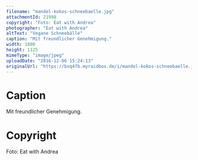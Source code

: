 ```yaml
---
filename: "mandel-kokos-schneebaelle.jpg"
attachmentId: 21998
copyright: "Foto: Eat with Andrea"
photographer: "Eat with Andrea"
altText: "Vegane Schneebälle"
caption: "Mit freundlicher Genehmigung."
width: 1800
height: 1125
mimeType: "image/jpeg"
uploadDate: "2016-12-06 15:24:13"
originalUrl: "https://bxq4fb.myraidbox.de/i/mandel-kokos-schneebaelle.jpg"
---
```


# Caption

Mit freundlicher Genehmigung.

# Copyright

Foto: Eat with Andrea
